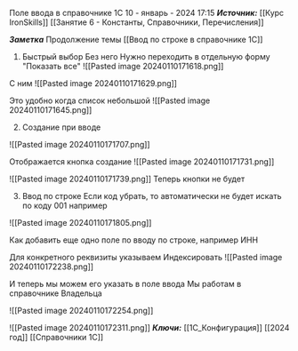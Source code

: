 
Поле ввода в справочнике 1С
 10 - январь - 2024  17:15 
***Источник:***  [[Курс IronSkills]] [[Занятие 6 - Константы, Справочники, Перечисления]]

***Заметка*** 
Продолжение темы [[Ввод по строке в справочнике 1С]]
1. Быстрый выбор
Без него
Нужно переходить в отдельную форму "Показать все"
![[Pasted image 20240110171618.png]]


С ним
![[Pasted image 20240110171629.png]]

Это удобно когда список небольшой
![[Pasted image 20240110171645.png]]

2. Создание при вводе

![[Pasted image 20240110171707.png]]

Отображается кнопка создание
![[Pasted image 20240110171731.png]]

![[Pasted image 20240110171739.png]]
Теперь кнопки не будет


3. Ввод по строке
Если код убрать, то автоматически не будет искать по коду 001 например

![[Pasted image 20240110171805.png]]

Как добавить еще одно поле по вводу по строке, например ИНН

Для конкретного реквизиты указываем Индексировать
![[Pasted image 20240110172238.png]]

И теперь мы можем его указать в поле ввода
Мы работам в справочнике Владельца

![[Pasted image 20240110172254.png]]

![[Pasted image 20240110172311.png]]
***Ключи:*** [[1С_Конфигурация]] [[2024 год]] [[Справочники 1С]]
